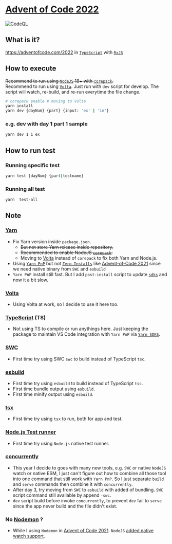 # [Advent of Code 2022](https://adventofcode.com/2022)

[![CodeQL](https://github.com/iNViTiON/Advent-of-Code-2022/actions/workflows/codeql.yml/badge.svg)](https://github.com/iNViTiON/Advent-of-Code-2022/actions/workflows/codeql.yml)

## What is it?

<https://adventofcode.com/2022> in [`TypeScript`](https://www.typescriptlang.org/) with [`RxJS`](https://rxjs.dev/)

## How to execute

<del>Recommend to run using [`NodeJS`](https://nodejs.org/en/) 18+ with [`corepack`](https://nodejs.org/api/corepack.html).</del>  
Recommend to run using [`Volta`](https://volta.sh/).
Just run with `dev` script for develop. The script will watch, re-build, and re-run everytime the file change.

```sh
# corepack enable # moving to Volta
yarn install
yarn dev {dayNum} {part} {input: 'ex' | 'in'}
```

### e.g. dev with day 1 part 1 sample

```sh
yarn dev 1 1 ex
```

## How to run test
### Running specific test

```sh
yarn test {dayNum} {part|testname}
```

### Running all test

```sh
yarn  test-all
```

## Note

### [Yarn](https://yarnpkg.com/)
- Fix Yarn version inside `package.json`.
  - <del>But not store Yarn release inside repository.</del>
  - <del>Recommended to enable NodeJS [`corepack`](https://nodejs.org/api/corepack.html).</del>
  - Moving to [Volta](https://volta.sh/) instead of `corepack` to fix both Yarn and Node.js.
- Using [`Yarn PnP`](https://yarnpkg.com/features/pnp) but not [`Zero-Installs`](https://yarnpkg.com/features/zero-installs) like [Advent-of-Code 2021](https://github.com/iNViTiON/Advent-of-Code-2021) since we need native binary from `SWC` and `esbuild`
- `Yarn PnP` install still fast. But I add `post-install` script to update [`sdks`](https://yarnpkg.com/getting-started/editor-sdks) and now it a bit slow.

### [Volta](https://volta.sh/)
- Using Volta at work, so I decide to use it here too.

### [TypeScript](https://www.typescriptlang.org/) (TS)
- Not using TS to compile or run anythings here. Just keeping the package to maintain VS Code integration with `Yarn PnP` via [`Yarn SDKS`](https://yarnpkg.com/getting-started/editor-sdks).

### [SWC](https://swc.rs/)
- First time try using SWC `swc` to build instead of TypeScript `tsc`.

### [esbuild](https://esbuild.github.io/)
- First time try using `esbuild` to build instead of TypeScript `tsc`.
- First time bundle output using `esbuild`.
- First time minify output using `esbuild`.

### [tsx](https://github.com/esbuild-kit/tsx)
- First time try using `tsx` to run, both for app and test.

### [Node.js Test runner](https://nodejs.org/api/test.html)
- First time try using `Node.js` native test runner.

### [concurrently](https://www.npmjs.com/package/concurrently)
- This year I decide to goes with many new tools, e.g. `SWC` or native `NodeJS` watch or native ESM, I just can't figure out how to combine all those tool into one command that still work with `Yarn PnP`. So I just separate `build` and `serve` commands then combine it with `concurrently`.
- After day 3, try moving from `SWC` to `esbuild` with added of bundling. `SWC` script command still available by append `-swc`.
- `dev` script build before invoke `concurrently`, to prevent `dev` fail to `serve` since the app never build and the file didn't exist.

### No [Nodemon](https://nodemon.io/) ?
- While I using `Nodemon` in [Advent of Code 2021](https://github.com/iNViTiON/Advent-of-Code-2021). `NodeJS` [added native watch support](https://github.com/nodejs/node/pull/44366).
